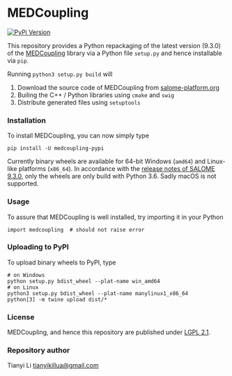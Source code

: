 # MEDCoupling

[![PyPi Version](https://img.shields.io/pypi/v/medcoupling-pypi.svg?style=flat-square)](https://pypi.org/project/medcoupling-pypi)

This repository provides a Python repackaging of the latest version (9.3.0) of the [MEDCoupling](https://docs.salome-platform.org/latest/dev/MEDCoupling/developer/index.html) library via a Python file `setup.py` and hence installable via `pip`.

Running `python3 setup.py build` will

1. Download the source code of MEDCoupling from [salome-platform.org](http://files.salome-platform.org/Salome/other/medCoupling-9.3.0.tar.gz)
2. Builing the C++ / Python libraries using `cmake` and `swig`
3. Distribute generated files using `setuptools`

### Installation

To install MEDCoupling, you can now simply type
```
pip install -U medcoupling-pypi
```

Currently binary wheels are available for 64-bit Windows (`amd64`) and Linux-like platforms (`x86_64`). In accordance with the [release notes of SALOME 9.3.0](https://files.salome-platform.org/Salome/Salome9.3.0/SALOME_9_3_0_Release_Notes.pdf), only the wheels are only build with Python 3.6. Sadly macOS is not supported.

### Usage

To assure that MEDCoupling is well installed, try importing it in your Python
```
import medcoupling  # should not raise error
```

### Uploading to PyPI

To upload binary wheels to PyPI, type
```
# on Windows
python setup.py bdist_wheel --plat-name win_amd64
# on Linux
python3 setup.py bdist_wheel --plat-name manylinux1_x86_64
python[3] -m twine upload dist/*
```

### License

MEDCoupling, and hence this repository are published under [LGPL 2.1](https://en.wikipedia.org/wiki/GNU_Lesser_General_Public_License).

### Repository author

Tianyi Li <tianyikillua@gmail.com>
